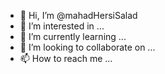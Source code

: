 - 👋 Hi, I’m @mahadHersiSalad
- 👀 I’m interested in ...
- 🌱 I’m currently learning ...
- 💞️ I’m looking to collaborate on ...
- 📫 How to reach me ...

<!---
mahadHersiSalad/mahadHersiSalad is a ✨ special ✨ repository because its `README.md` (this file) appears on your GitHub profile.
You can click the Preview link to take a look at your changes.
--->
